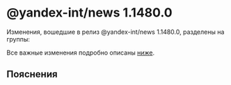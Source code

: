 # @yandex-int/news 1.1480.0

<!-- ЧЕЛОВЕЧЕСКОЕ ВСТУПЛЕНИЕ -->

Изменения, вошедшие в релиз @yandex-int/news 1.1480.0, разделены на группы:

Все важные изменения подробно описаны [ниже](#Пояснения).

## Пояснения

